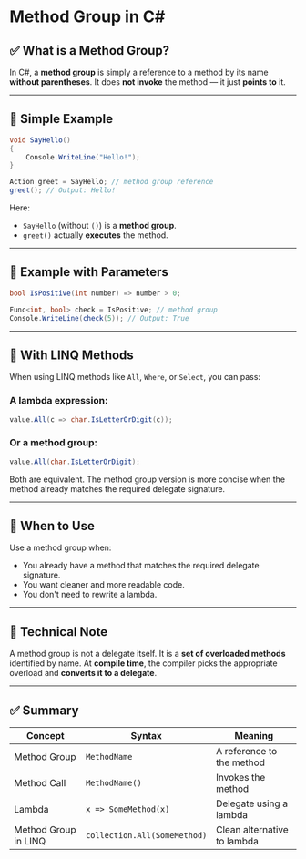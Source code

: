 # Method Group in C#

## ✅ What is a Method Group?

In C#, a **method group** is simply a reference to a method by its name **without parentheses**. It does **not invoke** the method — it just **points to** it.

---

## 📌 Simple Example

```csharp
void SayHello()
{
    Console.WriteLine("Hello!");
}

Action greet = SayHello; // method group reference
greet(); // Output: Hello!
```

Here:
- `SayHello` (without `()`) is a **method group**.
- `greet()` actually **executes** the method.

---

## 📌 Example with Parameters

```csharp
bool IsPositive(int number) => number > 0;

Func<int, bool> check = IsPositive; // method group
Console.WriteLine(check(5)); // Output: True
```

---

## 📌 With LINQ Methods

When using LINQ methods like `All`, `Where`, or `Select`, you can pass:

### A lambda expression:
```csharp
value.All(c => char.IsLetterOrDigit(c));
```

### Or a method group:
```csharp
value.All(char.IsLetterOrDigit);
```

Both are equivalent. The method group version is more concise when the method already matches the required delegate signature.

---

## 🔁 When to Use

Use a method group when:
- You already have a method that matches the required delegate signature.
- You want cleaner and more readable code.
- You don't need to rewrite a lambda.

---

## 🧠 Technical Note

A method group is not a delegate itself. It is a **set of overloaded methods** identified by name. At **compile time**, the compiler picks the appropriate overload and **converts it to a delegate**.

---

## ✅ Summary

| Concept        | Syntax                      | Meaning                          |
|----------------|-----------------------------|----------------------------------|
| Method Group   | `MethodName`                | A reference to the method        |
| Method Call    | `MethodName()`              | Invokes the method               |
| Lambda         | `x => SomeMethod(x)`        | Delegate using a lambda          |
| Method Group in LINQ | `collection.All(SomeMethod)` | Clean alternative to lambda |
